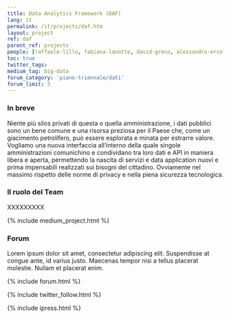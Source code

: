 ```yaml
---
title: Data Analytics Framework (DAF)
lang: it
permalink: /it/projects/daf.htm
layout: project
ref: daf
parent_ref: projects
people: [raffaele-lillo, fabiana-lanotte, david-greco, alessandro-ercolani ]
toc: true
twitter_tags:
medium_tag: big-data
forum_category: 'piano-triennale/dati'
forum_limit: 3
---
```


### In breve

Niente più silos privati di questa o quella amministrazione, i dati pubblici sono un bene comune e una risorsa preziosa per il Paese che, come un giacimento petrolifero, può essere esplorata e minata per estrarre valore. Vogliamo una nuova interfaccia all’interno della quale singole amministrazioni comunichino e condividano tra loro dati e API in maniera libera e aperta, permettendo la nascita di servizi e data application nuovi e prima impensabili realizzati sui bisogni del cittadino. Ovviamente nel massimo rispetto delle norme di privacy e nella piena sicurezza tecnologica. 


### Il ruolo del Team

XXXXXXXXX

{% include medium_project.html %}

### Forum 

Lorem ipsum dolor sit amet, consectetur adipiscing elit. Suspendisse at congue ante, id varius justo. Maecenas tempor nisi a tellus placerat molestie. Nullam et placerat enim. 

{% include forum.html %}

{% include twitter_follow.html %}

{% include ipress.html %}
<div id="content-ipress" data-key="01e87bed-f52e-4d6d-af32-c4ea59fd300a" data-lang="it" data-size="100" data-tag="10"></div>
<script type="text/javascript" src="/js/ipress.js"></script>

